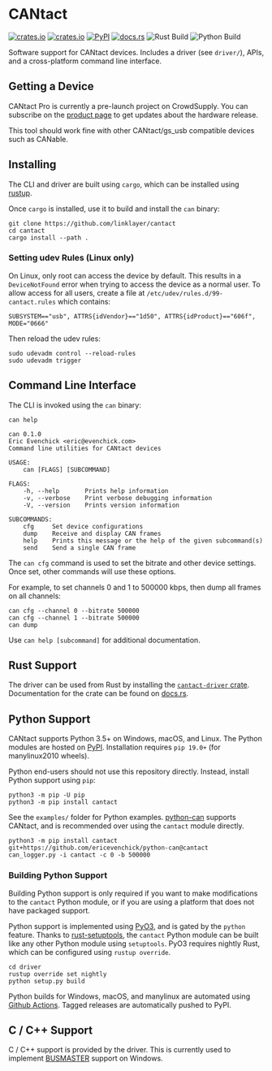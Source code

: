# CANtact
[![crates.io](https://img.shields.io/crates/v/cantact?label=cantact)](https://crates.io/crates/cantact)
[![crates.io](https://img.shields.io/crates/v/cantact-driver?label=cantact-driver)](https://crates.io/crates/cantact-driver)
[![PyPI](https://img.shields.io/pypi/v/cantact)](https://pypi.org/project/cantact/)
[![docs.rs](https://docs.rs/cantact-driver/badge.svg)](https://docs.rs/cantact-driver/)
![Rust Build](https://github.com/linklayer/cantact/workflows/Rust/badge.svg)
![Python Build](https://github.com/linklayer/cantact/workflows/Python/badge.svg)

Software support for CANtact devices. Includes a driver (see `driver/`), APIs, and a cross-platform command line interface.

## Getting a Device

CANtact Pro is currently a pre-launch project on CrowdSupply. You can subscribe on the [product page](https://www.crowdsupply.com/linklayer-labs/cantact-pro)
to get updates about the hardware release.

This tool should work fine with other CANtact/gs_usb compatible devices such as CANable.

## Installing

The CLI and driver are built using `cargo`, which can be installed using [rustup](https://rustup.rs/).

Once `cargo` is installed, use it to build and install the `can` binary:

```
git clone https://github.com/linklayer/cantact
cd cantact
cargo install --path .
```

### Setting udev Rules (Linux only)

On Linux, only root can access the device by default. This results in a `DeviceNotFound` error when trying to access the device as a normal user. 
To allow access for all users, create a file at `/etc/udev/rules.d/99-cantact.rules` which contains:
```
SUBSYSTEM=="usb", ATTRS{idVendor}=="1d50", ATTRS{idProduct}=="606f", MODE="0666"
```

Then reload the udev rules:
```
sudo udevadm control --reload-rules
sudo udevadm trigger
```


## Command Line Interface

The CLI is invoked using the `can` binary:

```
can help

can 0.1.0
Eric Evenchick <eric@evenchick.com>
Command line utilities for CANtact devices

USAGE:
    can [FLAGS] [SUBCOMMAND]

FLAGS:
    -h, --help       Prints help information
    -v, --verbose    Print verbose debugging information
    -V, --version    Prints version information

SUBCOMMANDS:
    cfg     Set device configurations
    dump    Receive and display CAN frames
    help    Prints this message or the help of the given subcommand(s)
    send    Send a single CAN frame
```

The `can cfg` command is used to set the bitrate and other device settings. Once set, other commands will use these options.

For example, to set channels 0 and 1 to 500000 kbps, then dump all frames on all channels:

```
can cfg --channel 0 --bitrate 500000
can cfg --channel 1 --bitrate 500000
can dump
```

Use `can help [subcommand]` for additional documentation.

## Rust Support

The driver can be used from Rust by installing the [`cantact-driver` crate](https://crates.io/crates/cantact-driver).
Documentation for the crate can be found on [docs.rs](https://docs.rs/cantact-driver/).

## Python Support

CANtact supports Python 3.5+ on Windows, macOS, and Linux. The Python modules are hosted on [PyPI](https://pypi.org/project/cantact/).
Installation requires `pip 19.0+` (for manylinux2010 wheels).

Python end-users should not use this repository directly. Instead, install Python support using `pip`:

```
python3 -m pip -U pip
python3 -m pip install cantact
```

See the `examples/` folder for Python examples. [python-can](https://github.com/hardbyte/python-can/) supports
CANtact, and is recommended over using the `cantact` module directly.

```
python3 -m pip install cantact git+https://github.com/ericevenchick/python-can@cantact
can_logger.py -i cantact -c 0 -b 500000
```

### Building Python Support

Building Python support is only required if you want to make modifications to the `cantact` Python module, or if
you are using a platform that does not have packaged support.

Python support is implemented using [PyO3](https://github.com/PyO3/pyo3), and is gated by the `python` feature.
Thanks to [rust-setuptools](https://github.com/PyO3/setuptools-rust), the `cantact` Python module can be built
like any other Python module using `setuptools`. PyO3 requires nightly Rust, which can be configured using `rustup override`.

```
cd driver
rustup override set nightly
python setup.py build
```

Python builds for Windows, macOS, and manylinux are automated using [Github Actions](https://github.com/linklayer/cantact/actions?query=workflow%3APython).
Tagged releases are automatically pushed to PyPI.

## C / C++ Support

C / C++ support is provided by the driver. This is currently used to implement [BUSMASTER](https://rbei-etas.github.io/busmaster/) 
support on Windows.
